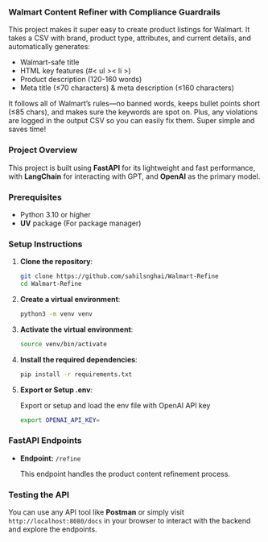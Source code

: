 ### Walmart Content Refiner with Compliance Guardrails

This project makes it super easy to create product listings for Walmart. It takes a CSV with brand, product type, attributes, and current details, and automatically generates:

* Walmart-safe title
* HTML key features (#< ul >< li >)
* Product description (120-160 words)
* Meta title (≤70 characters) & meta description (≤160 characters)

It follows all of Walmart’s rules—no banned words, keeps bullet points short (≤85 chars), and makes sure the keywords are spot on. Plus, any violations are logged in the output CSV so you can easily fix them. Super simple and saves time!

### Project Overview

This project is built using **FastAPI** for its lightweight and fast performance, with **LangChain** for interacting with GPT, and **OpenAI** as the primary model.


### Prerequisites

* Python 3.10 or higher
* **UV** package (For package manager)


### Setup Instructions

1. **Clone the repository**:

   ```bash
   git clone https://github.com/sahilsnghai/Walmart-Refine
   cd Walmart-Refine
   ```

2. **Create a virtual environment**:

   ```bash
   python3 -m venv venv
   ```

3. **Activate the virtual environment**:

    ```bash
    source venv/bin/activate
    ```

4. **Install the required dependencies**:

   ```bash
   pip install -r requirements.txt
   ```

5. **Export or Setup .env**:

    Export or setup and load the env file with OpenAI API key

   ```bash
   export OPENAI_API_KEY=
   ```

### FastAPI Endpoints

* **Endpoint:** `/refine`

  This endpoint handles the product content refinement process.


### Testing the API

You can use any API tool like **Postman** or simply visit `http://localhost:8080/docs` in your browser to interact with the backend and explore the endpoints.
